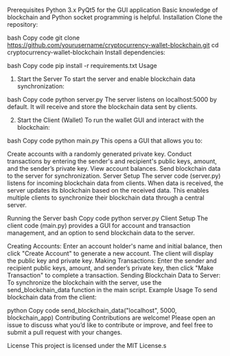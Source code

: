 Prerequisites
Python 3.x
PyQt5 for the GUI application
Basic knowledge of blockchain and Python socket programming is helpful.
Installation
Clone the repository:

bash
Copy code
git clone https://github.com/yourusername/cryptocurrency-wallet-blockchain.git
cd cryptocurrency-wallet-blockchain
Install dependencies:

bash
Copy code
pip install -r requirements.txt
Usage
1. Start the Server
To start the server and enable blockchain data synchronization:

bash
Copy code
python server.py
The server listens on localhost:5000 by default. It will receive and store the blockchain data sent by clients.

2. Start the Client (Wallet)
To run the wallet GUI and interact with the blockchain:

bash
Copy code
python main.py
This opens a GUI that allows you to:

Create accounts with a randomly generated private key.
Conduct transactions by entering the sender's and recipient's public keys, amount, and the sender’s private key.
View account balances.
Send blockchain data to the server for synchronization.
Server Setup
The server code (server.py) listens for incoming blockchain data from clients. When data is received, the server updates its blockchain based on the received data. This enables multiple clients to synchronize their blockchain data through a central server.

Running the Server
bash
Copy code
python server.py
Client Setup
The client code (main.py) provides a GUI for account and transaction management, and an option to send blockchain data to the server.

Creating Accounts: Enter an account holder's name and initial balance, then click "Create Account" to generate a new account. The client will display the public key and private key.
Making Transactions: Enter the sender and recipient public keys, amount, and sender’s private key, then click "Make Transaction" to complete a transaction.
Sending Blockchain Data to Server: To synchronize the blockchain with the server, use the send_blockchain_data function in the main script.
Example Usage
To send blockchain data from the client:

python
Copy code
send_blockchain_data("localhost", 5000, blockchain_app)
Contributing
Contributions are welcome! Please open an issue to discuss what you’d like to contribute or improve, and feel free to submit a pull request with your changes.

License
This project is licensed under the MIT License.s
